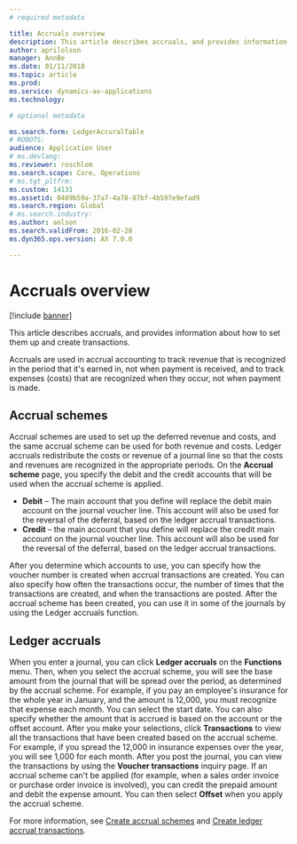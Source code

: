 ```yaml
---
# required metadata

title: Accruals overview
description: This article describes accruals, and provides information about how to set them up and create transactions.
author: aprilolson
manager: AnnBe
ms.date: 01/11/2018
ms.topic: article
ms.prod: 
ms.service: dynamics-ax-applications
ms.technology: 

# optional metadata

ms.search.form: LedgerAccuralTable
# ROBOTS: 
audience: Application User
# ms.devlang: 
ms.reviewer: roschlom
ms.search.scope: Core, Operations
# ms.tgt_pltfrm: 
ms.custom: 14131
ms.assetid: 0489b59a-37a7-4a78-87bf-4b597e9efad9
ms.search.region: Global
# ms.search.industry: 
ms.author: aolson
ms.search.validFrom: 2016-02-28
ms.dyn365.ops.version: AX 7.0.0

---
```


# Accruals overview

[!include [banner](../includes/banner.md)]

This article describes accruals, and provides information about how to set them up and create transactions.

Accruals are used in accrual accounting to track revenue that is recognized in the period that it's earned in, not when payment is received, and to track expenses (costs) that are recognized when they occur, not when payment is made.

## Accrual schemes
Accrual schemes are used to set up the deferred revenue and costs, and the same accrual scheme can be used for both revenue and costs. Ledger accruals redistribute the costs or revenue of a journal line so that the costs and revenues are recognized in the appropriate periods. On the **Accrual scheme** page, you specify the debit and the credit accounts that will be used when the accrual scheme is applied.

-   **Debit** – The main account that you define will replace the debit main account on the journal voucher line. This account will also be used for the reversal of the deferral, based on the ledger accrual transactions.
-   **Credit** – the main account that you define will replace the credit main account on the journal voucher line. This account will also be used for the reversal of the deferral, based on the ledger accrual transactions.

After you determine which accounts to use, you can specify how the voucher number is created when accrual transactions are created. You can also specify how often the transactions occur, the number of times that the transactions are created, and when the transactions are posted. After the accrual scheme has been created, you can use it in some of the journals by using the Ledger accruals function.

## Ledger accruals
When you enter a journal, you can click **Ledger accruals** on the **Functions** menu. Then, when you select the accrual scheme, you will see the base amount from the journal that will be spread over the period, as determined by the accrual scheme. For example, if you pay an employee's insurance for the whole year in January, and the amount is 12,000, you must recognize that expense each month. You can select the start date. You can also specify whether the amount that is accrued is based on the account or the offset account. After you make your selections, click **Transactions** to view all the transactions that have been created based on the accrual scheme. For example, if you spread the 12,000 in insurance expenses over the year, you will see 1,000 for each month. After you post the journal, you can view the transactions by using the **Voucher transactions** inquiry page. If an accrual scheme can't be applied (for example, when a sales order invoice or purchase order invoice is involved), you can credit the prepaid amount and debit the expense amount. You can then select **Offset** when you apply the accrual scheme.


For more information, see [Create accrual schemes](tasks/create-accrual-schemes.md) and [Create ledger accrual transactions](tasks/create-ledger-accrual-transactions.md).

